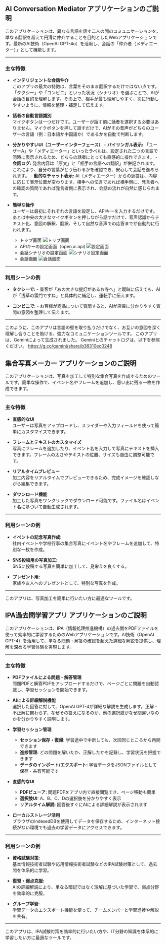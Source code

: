 ## AI Conversation Mediator アプリケーションのご説明

このアプリケーションは、異なる言語を話す二人の間のコミュニケーションを、単なる翻訳を超えて円滑に仲介することを目的としたWebアプリケーションです。最新のAI技術（OpenAI GPT-4o）を活用し、会話の「仲介者（メディエーター）」として機能します。

---

### 主な特徴

- **インテリジェントな会話仲介**  
	このアプリの最大の特徴は、言葉をそのまま翻訳するだけではない点です。「タクシー」や「コンビニ」といった状況（シナリオ）を選ぶことで、AIが会話の目的を理解します。その上で、相手が最も理解しやすく、次に行動しやすいように、情報を整理・補足して伝えます。

- **話者の自動言語識別**  
	マイクボタンは一つだけです。ユーザーが話す前に話者を選択する必要はありません。マイクボタンを押して話すだけで、AIがその音声がどちらのユーザーの言語（例：日本語か中国語か）であるかを自動で判断します。

- **分かりやすいUI（ユーザーインターフェース）**
		- **バイリンガル表示:** 「ユーザーA」や「メディエーター」といったラベルは、設定された二つの言語で同時に表示されるため、どちらの話者にとっても直感的に操作できます。
		- **会話ログ:** 発言内容は「原文」と「相手の言語への翻訳」が併記されます。これにより、自分の言葉がどう伝わるかを確認でき、安心して会話を進められます。
		- **動的なチャット表示:** AI（メディエーター）からの返答は、内容に応じて表示位置が変わります。相手への伝言であれば相手側に、発言者への確認の質問であれば発言者側に表示され、会話の流れが自然に感じられます。

- **簡単な操作**  
	ユーザーは最初にそれぞれの言語を設定し、APIキーを入力するだけです。あとは中央の大きなマイクボタンを押しながら話すだけで、音声認識からテキスト化、意図の解釈、翻訳、そして自然な音声での応答までが自動的に行われます。

    - トップ画面
    ![トップ画面](screenshots/01.top.png)
    - APIキーの設定画面（open ai api)
    ![設定画面](screenshots/02.settings.png)
    - 会話シナリオの設定画面
    ![シナリオ設定画面](screenshots/03.language.png)
    - 会話画面
    ![会話画面](screenshots/04.chat-on-voice.png)

---

### 利用シーンの例

- **タクシーで:**
		- 乗客が「あの大きな提灯があるお寺へ」と曖昧に伝えても、AIが「浅草の雷門ですね」と具体的に補足し、運転手に伝えます。

- **コンビニで:**
		- お客様が商品について質問すると、AIが店員に分かりやすく質問の意図を整理して伝えます。

---

このように、このアプリは言語の壁を取り払うだけでなく、お互いの意図を深く理解し合うことを助ける、強力なコミュニケーションツールです。
このアプリは、Geminiによって生成されました。
Geminiとのチャットログは、以下を参照ください。
https://g.co/gemini/share/b36310ec0248

## 集合写真メーカー アプリケーションのご説明

このアプリケーションは、写真を加工して特別な集合写真を作成するためのツールです。簡単な操作で、イベント名やフレームを追加し、思い出に残る一枚を作成できます。

---

### 主な特徴

- **直感的なUI**  
  ユーザーは写真をアップロードし、スライダーや入力フィールドを使って簡単にカスタマイズできます。

- **フレームとテキストのカスタマイズ**  
  写真にフレームを追加したり、イベント名を入力して写真にテキストを挿入できます。フレームの太さやテキストの位置、サイズも自由に調整可能です。

- **リアルタイムプレビュー**  
  加工内容をリアルタイムでプレビューできるため、完成イメージを確認しながら編集できます。

- **ダウンロード機能**  
  加工した写真をワンクリックでダウンロード可能です。ファイル名はイベント名に基づいて自動生成されます。

---

### 利用シーンの例

- **イベントの記念写真作成:**  
  社内イベントや学校行事の集合写真にイベント名やフレームを追加して、特別な一枚を作成。

- **SNS投稿用の写真加工:**  
  SNSに投稿する写真を簡単に加工して、見栄えを良くする。

- **プレゼント用:**  
  家族や友人へのプレゼントとして、特別な写真を作成。

---

このアプリは、写真加工を簡単に行いたい方に最適なツールです。

## IPA過去問学習アプリ アプリケーションのご説明

このアプリケーションは、IPA（情報処理推進機構）の過去問をPDFファイルを使って効率的に学習するためのWebアプリケーションです。AI技術（OpenAI GPT-4）を活用して、単なる問題・解答の確認を超えた詳細な解説を提供し、理解を深める学習体験を実現します。

---

### 主な特徴

- **PDFファイルによる問題・解答管理**  
  問題PDFと解答PDFをアップロードするだけで、ページごとに問題を自動認識し、学習セッションを開始できます。

- **AIによる詳細解説機能**  
  選択した回答に対して、OpenAI GPT-4が詳細な解説を生成します。正解・不正解に関わらず、なぜその答えになるのか、他の選択肢がなぜ間違いなのかを分かりやすく説明します。

- **学習セッション管理**  
  - **セッション保存・復帰:** 学習途中で中断しても、次回同じところから再開できます
  - **進捗管理:** どの問題を解いたか、正解したかを記録し、学習状況を把握できます
  - **データのインポート/エクスポート:** 学習データをJSONファイルとして保存・共有可能です

- **直感的なUI**  
  - **PDFビューア:** 問題PDFをアプリ内で直接閲覧でき、ページ移動も簡単
  - **選択肢UI:** A、B、C、Dの選択肢を分かりやすく表示
  - **リアルタイム解説:** 回答後すぐにAIによる詳細解説が表示されます

- **ローカルストレージ活用**  
  ブラウザのIndexedDBを使用してデータを保存するため、インターネット接続がない環境でも過去の学習データにアクセスできます。

---

### 利用シーンの例

- **資格試験対策:**  
  基本情報技術者試験や応用情報技術者試験などのIPA試験対策として、過去問を体系的に学習。

- **復習・弱点克服:**  
  AIの詳細解説により、単なる暗記ではなく理解に基づいた学習で、弱点分野を効率的に克服。

- **グループ学習:**  
  学習データのエクスポート機能を使って、チームメンバーと学習進捗や解説を共有。

---

このアプリは、IPA試験対策を効率的に行いたい方や、IT分野の知識を体系的に学習したい方に最適なツールです。